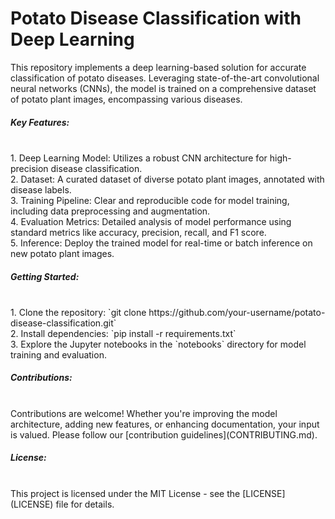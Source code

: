 # Potato Disease Classification with Deep Learning

This repository implements a deep learning-based solution for accurate classification of potato diseases. Leveraging state-of-the-art convolutional neural networks (CNNs), the model is trained on a comprehensive dataset of potato plant images, encompassing various diseases.<br>

<h5>Key Features:</h5><br>
1. Deep Learning Model: Utilizes a robust CNN architecture for high-precision disease classification.<br>
2. Dataset: A curated dataset of diverse potato plant images, annotated with disease labels.<br>
3. Training Pipeline: Clear and reproducible code for model training, including data preprocessing and augmentation.<br>
4. Evaluation Metrics: Detailed analysis of model performance using standard metrics like accuracy, precision, recall, and F1 score.<br>
5. Inference: Deploy the trained model for real-time or batch inference on new potato plant images.<br>

<h5>Getting Started:</h5><br>
1. Clone the repository: `git clone https://github.com/your-username/potato-disease-classification.git`<br>
2. Install dependencies: `pip install -r requirements.txt`<br>
3. Explore the Jupyter notebooks in the `notebooks` directory for model training and evaluation.<br>

<h5>Contributions:</h5><br>
Contributions are welcome! Whether you're improving the model architecture, adding new features, or enhancing documentation, your input is valued. Please follow our [contribution guidelines](CONTRIBUTING.md).<br>

<h5>License:</h5><br>
This project is licensed under the MIT License - see the [LICENSE](LICENSE) file for details.<br>
